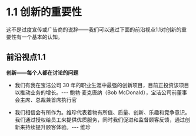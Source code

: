 # 1.1 创新的重要性

这不是过度宣传或广告商的说辞——我们可以通过下面的前沿视点1.1对创新的重要性有一个基本的认知。

## 前沿视点1.1

**创新——每个人都在讨论的问题**

- 我们有我在宝洁公司 30 年的职业生涯中最强的创新项目，目前正投资该项目以推动业务的增长。--- 鲍勃·麦克唐纳（Bob McDonald），宝洁公司前董事会主席、总裁兼首席执行官

- 我们相信会有所作为。维珍代表着物有所值、质量、创新、乐趣和竞争意识。我们通过授权给员工来提供优质服务，同时我们促进和监督顾客反馈，通过创新来持续提升顾客体验。--- 维珍
